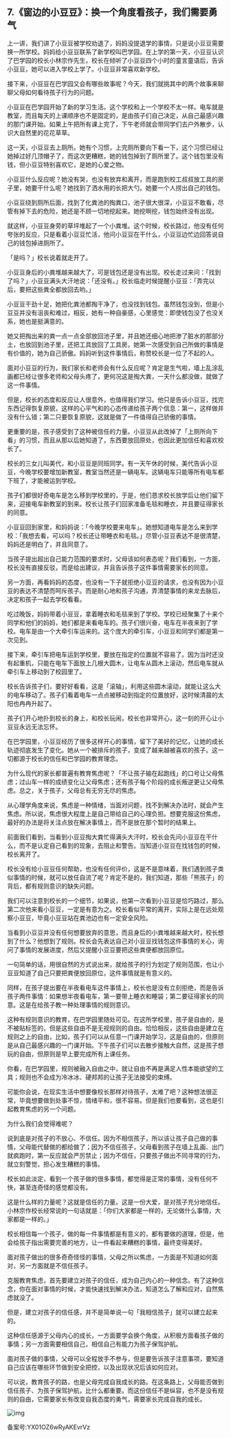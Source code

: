## 7.《窗边的小豆豆》：换一个角度看孩子，我们需要勇气
上一讲，我们讲了小豆豆被学校劝退了，妈妈没提退学的事情，只是说小豆豆需要换一所学校。妈妈给小豆豆联系了新学校叫巴学园。在上学的第一天，小豆豆认识了巴学园的校长小林宗作先生，校长在倾听了小豆豆四个小时的童言童语后，告诉小豆豆，她可以进入学校上学了。小豆豆非常喜欢新学校。


接下来，小豆豆在巴学园又会有哪些故事呢？今天，我们就挑其中的两个故事来聊聊父母如何看待孩子行为的问题。


小豆豆在巴学园开始了新的学习生活。这个学校和上一个学校不太一样。电车就是教室，而且每天的上课顺序也不是固定的，是由孩子们自己决定，从自己最感兴趣的那门课开始。如果上午把所有课上完了，下午老师就会带同学们去户外散步，认识大自然里的花花草草。


这一天，小豆豆去上厕所。她有个习惯，上完厕所要向下看一下，这个习惯已经让她掉过好几顶帽子了，而这次更糟糕，她的钱包掉到了厕所里了。这个钱包里没有钱，但小豆豆特别喜欢它，是她的心爱之物。


小豆豆什么反应呢？她没有哭，也没有放弃和离开，而是跑到校工叔叔放工具的房子里，她要干什么呢？她找到了洒水用的长把大勺。她要一个人捞出自己的钱包。


小豆豆绕到厕所后面，找到了化粪池的掏粪口，池子很大很深，小豆豆不敢看，尽管有掉下去的危险，她还是不顾一切地挖起来。她挖啊挖，钱包始终没有出现。


就这样，小豆豆身旁的草坪堆起了一个小粪堆。这个时候，校长路过，他没有任何夸张的反应，只是看着小豆豆忙活，他问小豆豆在干什么，小豆豆边忙边回答说自己的钱包掉进厕所了。


「是吗？」校长说着就走开了。


小豆豆身后的小粪堆越来越大了，可是钱包还是没有出现。校长走过来问：「找到了吗？」小豆豆满头大汗地说：「还没有。」校长临走时候提醒小豆豆：「弄完以后，要把这些粪全都放回去哟。」


小豆豆干劲十足，她把化粪池都掏干净了，也没找到钱包。虽然钱包没到，但是小豆豆并没有沮丧和难过，相反，她有一种自豪感，心里感觉：即使钱包没了也没关系，她也是挺满意的。


她又把掏出来的粪一点一点全部放回池子里，并且她还细心地把渗了脏水的那部分土，也放回到池子里，还把工具放回了工具房。她第一次感受到自己所做的事情是有价值的，她为自己骄傲。妈妈听到这件事情后，称赞校长是一位了不起的人。


面对小豆豆的行为，我们家长和老师会有什么反应呢？肯定是生气啦，墙上乱涂乱画都已经让很多老师和父母头疼了，更何况这是掏大粪，一天什么都没做，就做了这一件事情。


但是，校长的态度和反应让人很意外，也值得我们学习。他只是告诉小豆豆，找完东西记得恢复原貌，这样的心平气和的心态传递给孩子两个信息：第一，这样做并没有什么错；第二只要恢复原貌，这就是做了一件值得自己骄傲的事情。


更重要的是，孩子感受到了这种被信任的力量。小豆豆从此改掉了「上厕所向下看」的习惯，而且从那以后她知道了，东西要放回原处，也因此更加信任和喜欢校长了。


校长的三女儿叫美代，和小豆豆是同班同学。有一天午休的时候，美代告诉小豆豆，今晚学校要增加新教室，教室当然还是一辆电车。这辆电车只能等所有电车都下班了，才能被运到学校。


孩子们都很好奇电车是怎么移到学校里的，于是，他们恳求校长放学后让他们留下来，迎接电车新教室的到来。校长让孩子们回家准备毛毯和睡衣，并且要征得家长的同意。


小豆豆回到家里，和妈妈说：「今晚学校要来电车」。她想知道电车是怎么来到学校：「我想去看，可以吗？校长还让带睡衣和毛毯。」尽管小豆豆表达不是很清楚，妈妈还是明白了，并且同意了。


当孩子提出超出自己能力范围的要求时，父母该如何表态呢？我们看到，一方面，校长没有直接反驳，而是给出建议，并且告诉孩子这件事情需要家长的同意。


另一方面，再看妈妈的态度，也没有一下子就拒绝小豆豆的请求，也没有因为小豆豆的表达不清楚而呵斥孩子。而是耐心地和孩子沟通，弄清楚事情的来龙去脉后，决定和孩子一起去学校看看。


吃过晚饭，妈妈带着小豆豆，拿着睡衣和毛毯来到了学校。学校已经聚集了十来个同学和他们的妈妈，她们都是来看电车的。孩子们很兴奋，电车在半夜来到了学校。电车是由一个大牵引车运来的。这个庞大的牵引车，小豆豆和同学们都是第一次见到。


接下来，牵引车把电车运到学校里，要放在指定的位置就不容易了。因为当时还没有起重机，只能在电车下面放上几根大圆木，让电车从圆木上滚动，然后电车就从牵引车上移动到了校园里了。


校长告诉孩子们，要好好看看，这是「滚轴」，利用这些圆木滚动，就能让这么大的电车移动了。孩子们看着电车一点点被移动到指定的位置放好，这时候清晨的太阳也冉冉升起了。


孩子们开心地扑到校长的身上，和校长玩闹，校长也非常开心，这一刻的开心让小豆豆永远无法忘怀。


在巴学园里，小豆豆经历了很多这样开心的事情，留下了美好的记忆，让她的成长轨迹彻底发生了变化。她从一个被排斥的孩子，变成了越来越被喜欢的孩子。这一切都源于校长的信任和巴学园的教育理念。


为什么现代的家长都普遍有教育焦虑呢？「不让孩子输在起跑线」的口号让父母焦虑；过山车一样的成绩变化让父母焦虑；还有孩子每个阶段的成长叛逆更让父母焦虑。总之，关于孩子，父母总有无穷无尽的焦虑。


从心理学角度来说，焦虑是一种情绪，当面对问题，找不到解决办法时，就会产生焦虑。所以说，焦虑很大程度上是自己带给自己的心理负担。想要克服这份焦虑，最好的办法是将关注点放在解决事情上，而不是放在那个暂时的结果上。


前面我们看到，当看到小豆豆掏大粪忙得满头大汗时，校长会先问小豆豆在干什么，而不是认定自己看到的现象，去阻止和警告。当知道小豆豆在找钱包的时候，校长离开了。


校长没有给小豆豆任何帮助，也没有任何评价，这是不是意味着，我们遇到孩子类似事情的时候，就可以放任自流了呢？肯定不是的，我们知道，那些「熊孩子」的背后，都有规则意识的缺失问题。


我们可以注意到校长的一个细节，如果说，他第一次看到小豆豆是恰巧路过，那么第二次他来看小豆豆，一定是有意为之。校长看似平常的离开，实际上是在远处观察小豆豆，毕竟小豆豆站在粪池边也有一定安全风险。


当看到小豆豆并没有任何想要放弃的意思，而且身后的小粪堆越来越大时，校长想到了什么？他想到了规则。校长会先表达自己对小豆豆找钱包这件事情的关心，询问了事情的发展进度，然后又提醒小豆豆要把这些粪便都放回原位。


一句简单的话，用很自然的方式说出来，就给孩子的行为划定了规则范围，也让小豆豆知道了自己只要把粪便放回原位，这件事情就是有意义的。


同样，在孩子提出要在半夜看电车这件事情上，校长也是没有立刻拒绝，而是告诉孩子两件事情：如果想半夜看电车，第一要带上睡衣和睡袋；第二要征得家长的同意。这是在给孩子教一种处理事情的规则意识。


这种有规则意识的教育，在巴学园里随处可见。在这所学校里，孩子是自由的，是不被贴标签的，但是这些自由不是无视规则的自由。恰恰相反，这些自由是建立在规则之上的自由，比如，孩子们可以从任意一门课开始学习，这是自由的，但原则是从自己最感兴趣的一门课开始。下午孩子们可以去散步接触大自然，这是孩子想玩的自由，但原则是早上要完成所有上课任务。


你看，在巴学园里，规则被融入自由之中，就让自由不再是满足人性本能欲望的工具；规则也不会成为冷冰冰、硬邦邦的让孩子无法接受的束缚。


可能你会说，在现实生活中想要像校长那样对待孩子，太难了吧？这种想法很正常，毕竟想要做到处事不惊，情绪平和，很不容易。但是我们也要看到，这也是引起教育焦虑的另一个问题。


为什么我们会觉得难呢？


说到底是对孩子的不放心、不信任。因为不相信孩子，所以该让孩子自己做的事情，父母能代替做的都给做了；因为不信任孩子，父母看到孩子在墙上乱画、出门就疯跑时，第一反应就会严厉禁止；因为不信任，只要孩子做出不同寻常的行为，就立刻警觉，担心发生糟糕的事情。


校长如此淡定，看到一个孩子做的很多事情，都觉得是正常的事情，没有任何不快，甚至连奇怪的感觉都没有。


这是什么样的力量呢？这就是信任的力量。这是一份大爱，是对孩子充分地信任。小林宗作校长经常说的一句话就是：「你们大家都是一样的，无论做什么事情，大家都是一样的。」


校长相信每一个孩子，做的每一件事情都是有意义的，都有要做的道理，但是，他会给孩子指出需要完善的地方，让一件看起来糟糕的事情，最终变得美好。


面对孩子做出的很多奇奇怪怪的事情，父母之所以焦虑，一方面是不知道如何面对，另一方面就是不信任孩子。


克服教育焦虑，首先要建立对孩子的信任，成为自己内心的一种信念。有了这种信念，你在面对事情的时候，才能快速找到解决办法，知道怎么了解和应对，自然焦虑就没了。


但是，建立对孩子的信任感，并不是简单说一句「我相信孩子」就可以建立起来的。


这种信任感源于父母内心的成长，一方面要学会换个角度，从积极方面看孩子做的事情；另一方面需要相信自己，相信自己有能力为孩子保驾护航。


面对孩子做的事情，父母可以全程放手不参与，但是要告诉孩子注意事项，要知道自己应该在哪些环节做到安全把控，以及出现状况后该如何应对。


可以说，教育孩子的路，也是父母完成自我成长的路。在这条路上，父母能否做到信任孩子、为孩子保驾护航，比什么都重要。而这份信任不是纵容，也不是没有规则的自由，它需要家长有改变自我态度的勇气，需要家长完成自我的成长。


![img](https://pic1.zhimg.com/v2-14c763e02b38be13ebf6b378adcf91ed.webp)

  



备案号:YX01OZ6wRyAKEvrVz

